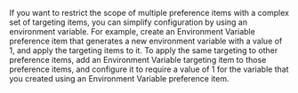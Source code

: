 <Token xmlns:xlink="http://www.w3.org/1999/xlink">If you want to restrict the scope of multiple preference items with a complex set of targeting items, you can simplify configuration by using an environment variable. For example, create an Environment Variable preference item that generates a new environment variable with a value of 1, and apply the targeting items to it. To apply the same targeting to other preference items, add an Environment Variable targeting item to those preference items, and configure it to require a value of 1 for the variable that you created using an Environment Variable preference item.</Token>